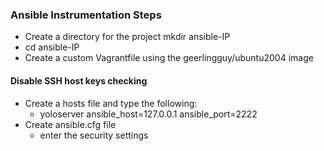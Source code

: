 ### Ansible Instrumentation Steps
- Create a directory for the project mkdir ansible-IP
- cd ansible-IP
- Create a custom Vagrantfile using the geerlingguy/ubuntu2004 image
#### Disable SSH host keys checking
- Create a hosts file and type the following:
  - yoloserver ansible_host=127.0.0.1 ansible_port=2222
- Create ansible.cfg file 
  - enter the security settings
